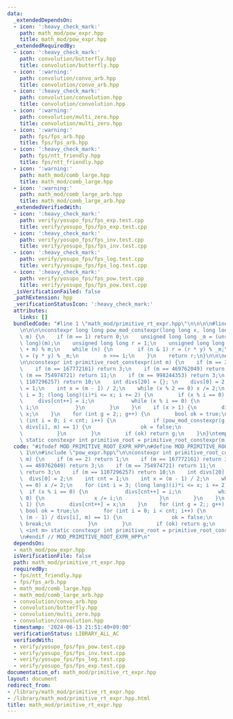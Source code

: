 ```yaml
---
data:
  _extendedDependsOn:
  - icon: ':heavy_check_mark:'
    path: math_mod/pow_expr.hpp
    title: math_mod/pow_expr.hpp
  _extendedRequiredBy:
  - icon: ':heavy_check_mark:'
    path: convolution/butterfly.hpp
    title: convolution/butterfly.hpp
  - icon: ':warning:'
    path: convolution/convo_arb.hpp
    title: convolution/convo_arb.hpp
  - icon: ':heavy_check_mark:'
    path: convolution/convolution.hpp
    title: convolution/convolution.hpp
  - icon: ':warning:'
    path: convolution/multi_zero.hpp
    title: convolution/multi_zero.hpp
  - icon: ':warning:'
    path: fps/fps_arb.hpp
    title: fps/fps_arb.hpp
  - icon: ':heavy_check_mark:'
    path: fps/ntt_friendly.hpp
    title: fps/ntt_friendly.hpp
  - icon: ':warning:'
    path: math_mod/comb_large.hpp
    title: math_mod/comb_large.hpp
  - icon: ':warning:'
    path: math_mod/comb_large_arb.hpp
    title: math_mod/comb_large_arb.hpp
  _extendedVerifiedWith:
  - icon: ':heavy_check_mark:'
    path: verify/yosupo_fps/fps_exp.test.cpp
    title: verify/yosupo_fps/fps_exp.test.cpp
  - icon: ':heavy_check_mark:'
    path: verify/yosupo_fps/fps_inv.test.cpp
    title: verify/yosupo_fps/fps_inv.test.cpp
  - icon: ':heavy_check_mark:'
    path: verify/yosupo_fps/fps_log.test.cpp
    title: verify/yosupo_fps/fps_log.test.cpp
  - icon: ':heavy_check_mark:'
    path: verify/yosupo_fps/fps_pow.test.cpp
    title: verify/yosupo_fps/fps_pow.test.cpp
  _isVerificationFailed: false
  _pathExtension: hpp
  _verificationStatusIcon: ':heavy_check_mark:'
  attributes:
    links: []
  bundledCode: "#line 1 \"math_mod/primitive_rt_expr.hpp\"\n\n\n\n#line 1 \"math_mod/pow_expr.hpp\"\
    \n\n\n\nconstexpr long long pow_mod_constexpr(long long x, long long n, long long\
    \ m) {\n    if (m == 1) return 0;\n    unsigned long long _m = (unsigned long\
    \ long)(m);\n    unsigned long long r = 1;\n    unsigned long long y = (x % m\
    \ + m) % m;\n    while (n) {\n        if (n & 1) r = (r * y) % _m;\n        y\
    \ = (y * y) % _m;\n        n >>= 1;\n    }\n    return r;\n}\n\n\n#line 5 \"math_mod/primitive_rt_expr.hpp\"\
    \n\nconstexpr int primitive_root_constexpr(int m) {\n    if (m == 2) return 1;\n\
    \    if (m == 167772161) return 3;\n    if (m == 469762049) return 3;\n    if\
    \ (m == 754974721) return 11;\n    if (m == 998244353) return 3;\n    if (m ==\
    \ 1107296257) return 10;\n    int divs[20] = {}; \n    divs[0] = 2;\n    int cnt\
    \ = 1;\n    int x = (m - 1) / 2;\n    while (x % 2 == 0) x /= 2;\n    for (int\
    \ i = 3; (long long)(i)*i <= x; i += 2) {\n        if (x % i == 0) {\n       \
    \     divs[cnt++] = i;\n            while (x % i == 0) {\n                x /=\
    \ i;\n            }\n        }\n    }\n    if (x > 1) {\n        divs[cnt++] =\
    \ x;\n    }\n    for (int g = 2;; g++) {\n        bool ok = true;\n        for\
    \ (int i = 0; i < cnt; i++) {\n            if (pow_mod_constexpr(g, (m - 1) /\
    \ divs[i], m) == 1) {\n                ok = false;\n                break;\n \
    \           }\n        }\n        if (ok) return g;\n    }\n}\ntemplate <int m>\
    \ static constexpr int primitive_root = primitive_root_constexpr(m);\n\n\n"
  code: "#ifndef MOD_PRIMITIVE_ROOT_EXPR_HPP\n#define MOD_PRIMITIVE_ROOT_EXPR_HPP\
    \ 1\n\n#include \"pow_expr.hpp\"\n\nconstexpr int primitive_root_constexpr(int\
    \ m) {\n    if (m == 2) return 1;\n    if (m == 167772161) return 3;\n    if (m\
    \ == 469762049) return 3;\n    if (m == 754974721) return 11;\n    if (m == 998244353)\
    \ return 3;\n    if (m == 1107296257) return 10;\n    int divs[20] = {}; \n  \
    \  divs[0] = 2;\n    int cnt = 1;\n    int x = (m - 1) / 2;\n    while (x % 2\
    \ == 0) x /= 2;\n    for (int i = 3; (long long)(i)*i <= x; i += 2) {\n      \
    \  if (x % i == 0) {\n            divs[cnt++] = i;\n            while (x % i ==\
    \ 0) {\n                x /= i;\n            }\n        }\n    }\n    if (x >\
    \ 1) {\n        divs[cnt++] = x;\n    }\n    for (int g = 2;; g++) {\n       \
    \ bool ok = true;\n        for (int i = 0; i < cnt; i++) {\n            if (pow_mod_constexpr(g,\
    \ (m - 1) / divs[i], m) == 1) {\n                ok = false;\n               \
    \ break;\n            }\n        }\n        if (ok) return g;\n    }\n}\ntemplate\
    \ <int m> static constexpr int primitive_root = primitive_root_constexpr(m);\n\
    \n#endif // MOD_PRIMITIVE_ROOT_EXPR_HPP\n"
  dependsOn:
  - math_mod/pow_expr.hpp
  isVerificationFile: false
  path: math_mod/primitive_rt_expr.hpp
  requiredBy:
  - fps/ntt_friendly.hpp
  - fps/fps_arb.hpp
  - math_mod/comb_large.hpp
  - math_mod/comb_large_arb.hpp
  - convolution/convo_arb.hpp
  - convolution/butterfly.hpp
  - convolution/multi_zero.hpp
  - convolution/convolution.hpp
  timestamp: '2024-06-13 21:51:40+09:00'
  verificationStatus: LIBRARY_ALL_AC
  verifiedWith:
  - verify/yosupo_fps/fps_pow.test.cpp
  - verify/yosupo_fps/fps_inv.test.cpp
  - verify/yosupo_fps/fps_log.test.cpp
  - verify/yosupo_fps/fps_exp.test.cpp
documentation_of: math_mod/primitive_rt_expr.hpp
layout: document
redirect_from:
- /library/math_mod/primitive_rt_expr.hpp
- /library/math_mod/primitive_rt_expr.hpp.html
title: math_mod/primitive_rt_expr.hpp
---
```

